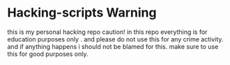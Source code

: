 # Hacking-scripts Warning
this is my personal hacking repo caution!
in this repo everything is for education purposes only .
and please do not use this for any crime activity.
and if anything happens i should not be blamed for this.
make sure to use this for good purposes only.
